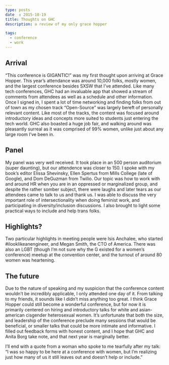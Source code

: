 ```yaml
---
type: posts
date  : 2015-10-19
title: Thoughts on GHC
description: a review of my only grace hopper

tags:
  - conference
  - work
---
```


## Arrival

“This conference is GIGANTIC!” was my first thought upon arriving at Grace Hopper. This year’s attendance was around 10,000 folks, mostly women, and the largest conference besides SXSW that I’ve attended. Like many tech conferences, GHC had an invaluable app that showed a stream of comments from attendees as well as a schedule and other information. Once I signed in, I spent a lot of time networking and finding folks from out of town as my chosen track “Open-Source” was largely bereft of personally relevant content. Like most of the tracks, the content was focused around introductory ideas and concepts more suited to students just entering the tech world. GHC also boasted a huge job fair, and walking around was pleasantly surreal as it was comprised of 99% women, unlike just about any large room I’ve been in.

## Panel

My panel was very well received. It took place in an 500 person auditorium (super daunting), but our attendence was closer to 150. I spoke with my book’s editor Elissa Shevinsky, Ellen Spertus from Mills College (late of Google), and Dom DeGuzman from Twilio. Our topic was how to work with and around HR when you are in an oppressed or marginalized group, and despite the rather somber subject, there were laughs and later tears as our attendees came to talk to us and thank us. I was able to discuss the very important role of intersectionality when doing feminist work, and participating in diversity/inclusion discussions. I also brought to light some practical ways to include and help trans folks.

## Highlights?

Two particular highlights in meeting people were Isis Anchalee, who started #ilooklikeanengineer, and Megan Smith, the CTO of America. There was also an LGBT (though I’m not sure why the G existed for a women’s conference) meetup at the convention center, and the turnout of around 80 women was heartening.

## The future

Due to the nature of speaking and my suspicion that the conference content wouldn’t be incredibly applicable, I only attended one day of it. From talking to my friends, it sounds like I didn’t miss anything too great. I think Grace Hopper could still become a wonderful conference, but for now it is primarily centered on hiring and introductory talks for white and asian-american cisgender heterosexual women. It’s unfortunate that both the size, and leadership of the conference preclude many sessions that would be beneficial, or smaller talks that could be more intimate and informative. I filled out feedback forms with honest content, and I hope that GHC and Anita Borg take note, and that next year is marginally better.

I’ll end with a quote from a woman who spoke to me tearfully after my talk: “I was so happy to be here at a conference with women, but I’m realizing just how many of us it still leaves out and doesn’t help or include.”
